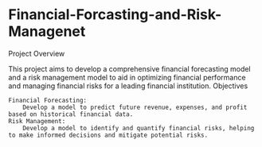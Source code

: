 # Financial-Forcasting-and-Risk-Managenet

Project Overview

This project aims to develop a comprehensive financial forecasting model and a risk management model to aid in optimizing financial performance and managing financial risks for a leading financial institution.
Objectives

    Financial Forecasting:
        Develop a model to predict future revenue, expenses, and profit based on historical financial data.
    Risk Management:
        Develop a model to identify and quantify financial risks, helping to make informed decisions and mitigate potential risks.
